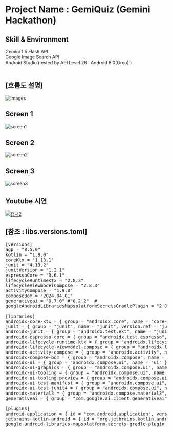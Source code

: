 # Project Name : GemiQuiz (Gemini Hackathon)

## Skill & Environment
Gemini 1.5 Flash API<br>
Google Image Search API<br>
Android Studio (tested by API Level 26 : Android 8.0(Oreo) )<br>
<br>

## [흐름도 설명]
![images](https://github.com/user-attachments/assets/38a2f4f2-c194-4f9b-afe2-788ec97951fc)
<br>

## Screen 1
![screen1](https://github.com/user-attachments/assets/76d9856f-d75b-44e4-b71a-70a592ec3c7e)

## Screen 2
![screen2](https://github.com/user-attachments/assets/dc2ebd0f-cfe5-473b-93d8-194a4d56fe75)

## Screen 3
![screen3](https://github.com/user-attachments/assets/df64dcff-dc75-41ca-8341-4cd989fc5a58)
<br>

## Youtube 시연
[![캡처2](https://github.com/user-attachments/assets/35e23c6b-bfdb-4b25-9193-ad7f9c9c1cd6)](https://www.youtube.com/watch?v=JBxpocAQHlQ)

## [참조 : libs.versions.toml]
<pre>
[versions]
agp = "8.5.0"
kotlin = "1.9.0"
coreKtx = "1.13.1"
junit = "4.13.2"
junitVersion = "1.2.1"
espressoCore = "3.6.1"
lifecycleRuntimeKtx = "2.8.3"
lifecycleViewmodelCompose = "2.8.3"
activityCompose = "1.9.0"
composeBom = "2024.04.01"
generativeai = "0.7.0" #"0.2.2"  #
googleAndroidLibrariesMapsplatformSecretsGradlePlugin = "2.0.1"

[libraries]
androidx-core-ktx = { group = "androidx.core", name = "core-ktx", version.ref = "coreKtx" }
junit = { group = "junit", name = "junit", version.ref = "junit" }
androidx-junit = { group = "androidx.test.ext", name = "junit", version.ref = "junitVersion" }
androidx-espresso-core = { group = "androidx.test.espresso", name = "espresso-core", version.ref = "espressoCore" }
androidx-lifecycle-runtime-ktx = { group = "androidx.lifecycle", name = "lifecycle-runtime-ktx", version.ref = "lifecycleRuntimeKtx" }
androidx-lifecycle-viewmodel-compose = { group = "androidx.lifecycle", name = "lifecycle-viewmodel-compose", version.ref = "lifecycleViewmodelCompose" }
androidx-activity-compose = { group = "androidx.activity", name = "activity-compose", version.ref = "activityCompose" }
androidx-compose-bom = { group = "androidx.compose", name = "compose-bom", version.ref = "composeBom" }
androidx-ui = { group = "androidx.compose.ui", name = "ui" }
androidx-ui-graphics = { group = "androidx.compose.ui", name = "ui-graphics" }
androidx-ui-tooling = { group = "androidx.compose.ui", name = "ui-tooling" }
androidx-ui-tooling-preview = { group = "androidx.compose.ui", name = "ui-tooling-preview" }
androidx-ui-test-manifest = { group = "androidx.compose.ui", name = "ui-test-manifest" }
androidx-ui-test-junit4 = { group = "androidx.compose.ui", name = "ui-test-junit4" }
androidx-material3 = { group = "androidx.compose.material3", name = "material3" }
generativeai = { group = "com.google.ai.client.generativeai", name = "generativeai", version.ref = "generativeai" }

[plugins]
android-application = { id = "com.android.application", version.ref = "agp" }
jetbrains-kotlin-android = { id = "org.jetbrains.kotlin.android", version.ref = "kotlin" }
google-android-libraries-mapsplatform-secrets-gradle-plugin = { id = "com.google.android.libraries.mapsplatform.secrets-gradle-plugin", version.ref = "googleAndroidLibrariesMapsplatformSecretsGradlePlugin" }
</pre>

